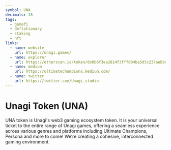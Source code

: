 ```yaml
---
symbol: UNA
decimals: 18
tags:
  - gamefi
  - deflationary
  - staking
  - nft
links:
  - name: website
    url: https://unagi.games/
  - name: explorer
    url: https://etherscan.io/token/0x0b6f3ea2814f3fff804ba5d5c237aebbc364fba9
  - name: medium
    url: https://ultimatechampions.medium.com/
  - name: twitter
    url: https://twitter.com/Unagi_studio
---
```


# Unagi Token (UNA)

UNA token is Unagi's web3 gaming ecosystem token. It is your universal ticket to the entire range of Unagi games, offering a seamless experience across various genres and platforms including Ultimate Champions, Persona and more to come! We’re creating a cohesive, interconnected gaming environment.
